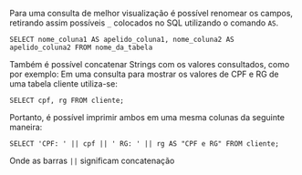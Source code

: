 Para uma consulta de melhor visualização é possível renomear os campos, retirando assim possíveis ``` _ ``` colocados no SQL utilizando o comando ``` AS ```.

```
SELECT nome_coluna1 AS apelido_coluna1, nome_coluna2 AS apelido_coluna2 FROM nome_da_tabela 
```

Também é possível concatenar Strings com os valores consultados, como por exemplo:
Em uma consulta para mostrar os valores de CPF e RG de uma tabela cliente utiliza-se:

``` 
SELECT cpf, rg FROM cliente; 
```

Portanto, é possível imprimir ambos em uma mesma colunas da seguinte maneira:

``` 
SELECT 'CPF: ' || cpf || ' RG: ' || rg AS "CPF e RG" FROM cliente;
```

Onde as barras ``` || ``` significam concatenação

